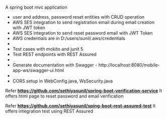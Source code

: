 
A spring boot mvc application
 - user and address, password reset entities with CRUD operation
 - AWS SES integration to send registration email during email creation with JWT token
 - AWS SES integration to send reset password email with JWT Token
 - AWS credentials are in D:/users/sunil/.aws/credentials
 -
 - Test cases with mokito and junit 5
 - Test REST endpoints with REST Assured
 -
 - Generate documentation with Swagger - http://localhost:8080/mobile-app-ws/swagger-ui.html
 -
 - CORS setup in WebConfig.java, WsSecurity.java  
 
 Refer <b>https://github.com/sethiyasunil/spring-boot-verification-service</b>
 It offers html page to reset password and email verification



 Refer <b>https://github.com/sethiyasunil/sping-boot-rest-assured-test</b>
 It offers integration test using REST Assured 
 
